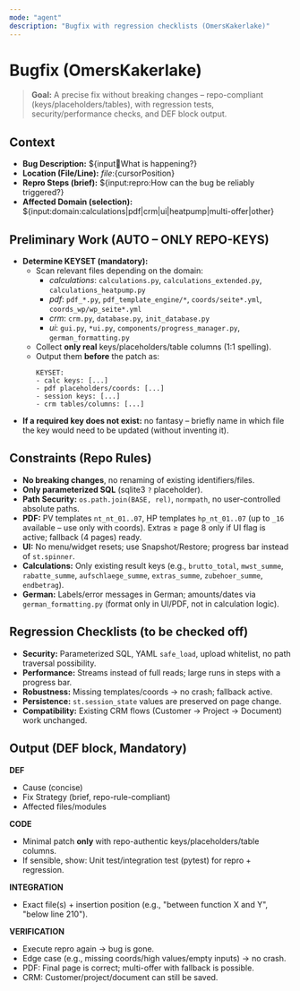 ```yaml
---
mode: "agent"
description: "Bugfix with regression checklists (OmersKakerlake)"
---
```


# Bugfix (OmersKakerlake)

> **Goal:** A precise fix without breaking changes – repo-compliant (keys/placeholders/tables), with regression tests, security/performance checks, and DEF block output.

## Context
- **Bug Description:** ${input:bug:What is happening?}
- **Location (File/Line):** ${file}:${cursorPosition}
- **Repro Steps (brief):** ${input:repro:How can the bug be reliably triggered?}
- **Affected Domain (selection):** ${input:domain:calculations|pdf|crm|ui|heatpump|multi-offer|other}

## Preliminary Work (AUTO – ONLY REPO-KEYS)
- **Determine KEYSET (mandatory):**
  - Scan relevant files depending on the domain:
    - *calculations*: `calculations.py`, `calculations_extended.py`, `calculations_heatpump.py`
    - *pdf*: `pdf_*.py`, `pdf_template_engine/*`, `coords/seite*.yml`, `coords_wp/wp_seite*.yml`
    - *crm*: `crm.py`, `database.py`, `init_database.py`
    - *ui*: `gui.py`, `*ui.py`, `components/progress_manager.py`, `german_formatting.py`
  - Collect **only real** keys/placeholders/table columns (1:1 spelling).
  - Output them **before** the patch as:
    ```
    KEYSET:
    - calc keys: [...]
    - pdf placeholders/coords: [...]
    - session keys: [...]
    - crm tables/columns: [...]
    ```
- **If a required key does not exist:** no fantasy – briefly name in which file the key would need to be updated (without inventing it).

## Constraints (Repo Rules)
- **No breaking changes**, no renaming of existing identifiers/files.
- **Only parameterized SQL** (sqlite3 `?` placeholder).
- **Path Security:** `os.path.join(BASE, rel)`, `normpath`, no user-controlled absolute paths.
- **PDF:** PV templates `nt_nt_01..07`, HP templates `hp_nt_01..07` (up to `_16` available – use only with coords).
  Extras ≥ page 8 only if UI flag is active; fallback (4 pages) ready.
- **UI:** No menu/widget resets; use Snapshot/Restore; progress bar instead of `st.spinner`.
- **Calculations:** Only existing result keys (e.g., `brutto_total`, `mwst_summe`, `rabatte_summe`, `aufschlaege_summe`, `extras_summe`, `zubehoer_summe`, `endbetrag`).
- **German:** Labels/error messages in German; amounts/dates via `german_formatting.py` (format only in UI/PDF, not in calculation logic).

## Regression Checklists (to be checked off)
- **Security:** Parameterized SQL, YAML `safe_load`, upload whitelist, no path traversal possibility.
- **Performance:** Streams instead of full reads; large runs in steps with a progress bar.
- **Robustness:** Missing templates/coords → no crash; fallback active.
- **Persistence:** `st.session_state` values are preserved on page change.
- **Compatibility:** Existing CRM flows (Customer → Project → Document) work unchanged.

## Output (DEF block, Mandatory)
**DEF**
- Cause (concise)
- Fix Strategy (brief, repo-rule-compliant)
- Affected files/modules

**CODE**
- Minimal patch **only** with repo-authentic keys/placeholders/table columns.
- If sensible, show: Unit test/integration test (pytest) for repro + regression.

**INTEGRATION**
- Exact file(s) + insertion position (e.g., "between function X and Y", "below line 210").

**VERIFICATION**
- Execute repro again → bug is gone.
- Edge case (e.g., missing coords/high values/empty inputs) → no crash.
- PDF: Final page is correct; multi-offer with fallback is possible.
- CRM: Customer/project/document can still be saved.